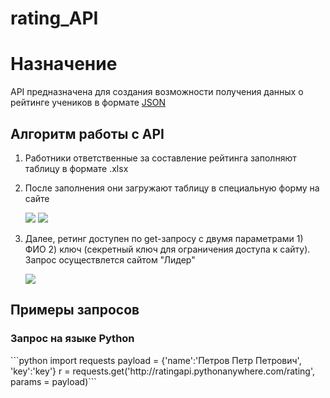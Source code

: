 # rating_API
<h1> Назначение </h1>
	<p>API предназначена для создания возможности получения данных о рейтинге учеников в формате <a href="https://www.json.org/">JSON</a></p>
	<h2>Алгоритм работы c API</h2>
	<ol>
		<li>
			<p>Работники ответственные за составление рейтинга заполняют таблицу в формате .xlsx</p>
		</li>
		<li>
			<p>После заполнения они загружают таблицу в специальную форму на сайте</p>
			<img src="http://i63.tinypic.com/sku6io.png">
			<img src="http://i66.tinypic.com/2zfk9d2.png">
		</li>
		<li>
			<p>Далее, ретинг доступен по get-запросу с двумя параметрами 1) ФИО 2) ключ (секретный ключ для ограничения доступа к сайту). Запрос осуществлется сайтом "Лидер"</p>
			<img src="http://i63.tinypic.com/j7yyc7.png">
		</li>
	</ol>
<h2> Примеры запросов </h2>
<h3> Запрос на языке Python </h3>
```python
import requests
payload = {'name':'Петров Петр Петрович', 'key':'key'}
r = requests.get('http://ratingapi.pythonanywhere.com/rating', params = payload)```

